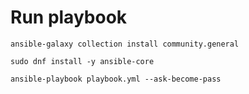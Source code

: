 # Run playbook

```
ansible-galaxy collection install community.general
```

```
sudo dnf install -y ansible-core
```

```
ansible-playbook playbook.yml --ask-become-pass
```

